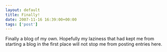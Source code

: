 ```yaml
---
layout: default
title: Finally!
date: 2007-11-16 16:39:00+00:00
tags: ['post']  
---
```


Finally a blog of my own. Hopefully my laziness that had kept me from starting a blog in the first place will not stop me from posting entries here.
